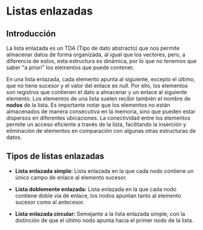 # Listas enlazadas

## Introducción

La lista enlazada es un TDA (Tipo de dato abstracto) que nos permite almacenar datos de forma organizada, al igual que los vectores, pero, a diferencia de estos, esta estructura es dinámica, por lo que no tenemos que saber "a priori" los elementos que puede contener.

En una lista enlazada, cada elemento apunta al siguiente, excepto el último, que no tiene sucesor y el valor del enlace es null. Por ello, los elementos son registros que contienen el dato a almacenar y un enlace al siguiente elemento. Los elementos de una lista suelen recibir también el nombre de **nodos** de la lista.
Es importante notar que los elementos no están almacenados de manera consecutiva en la memoria, sino que pueden estar dispersos en diferentes ubicaciones. La conectividad entre los elementos permite un acceso eficiente a través de la lista, facilitando la inserción y eliminación de elementos en comparación con algunas otras estructuras de datos.

## Tipos de listas enlazadas

- **Lista enlazada simple:** Lista enlazada en la que cada nodo contiene un único campo de enlace al elemento sucesor.
  
- **Lista doblemente enlazada:** Lista enlazada en la que cada nodo contiene doble vía de enlace, los nodos apuntan tanto al elemento sucesor como al antecesor.
  
- **Lista enlazada circular:** Semejante a la lista enlazada simple, con la distinción de que el último nodo apunta hacia el primer nodo de la lista.

